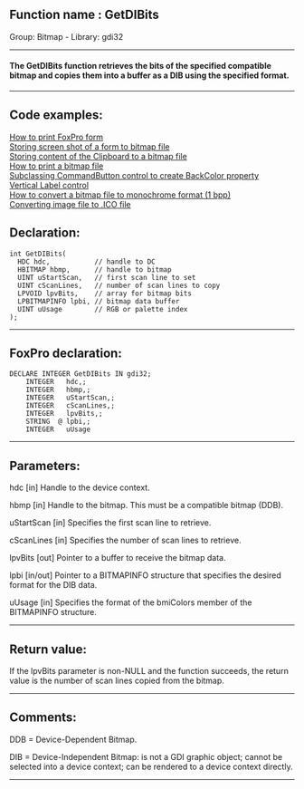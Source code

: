 
## Function name : GetDIBits
Group: Bitmap - Library: gdi32    
***  


#### The GetDIBits function retrieves the bits of the specified compatible bitmap and copies them into a buffer as a DIB using the specified format. 
***  


## Code examples:
[How to print FoxPro form](../../samples/sample_158.md)  
[Storing screen shot of a form to bitmap file](../../samples/sample_187.md)  
[Storing content of the Clipboard to a bitmap file](../../samples/sample_189.md)  
[How to print a bitmap file](../../samples/sample_211.md)  
[Subclassing CommandButton control to create BackColor property](../../samples/sample_392.md)  
[Vertical Label control](../../samples/sample_398.md)  
[How to convert a bitmap file to monochrome format (1 bpp)](../../samples/sample_493.md)  
[Converting image file to .ICO file](../../samples/sample_503.md)  

## Declaration:
```foxpro  
int GetDIBits(
  HDC hdc,           // handle to DC
  HBITMAP hbmp,      // handle to bitmap
  UINT uStartScan,   // first scan line to set
  UINT cScanLines,   // number of scan lines to copy
  LPVOID lpvBits,    // array for bitmap bits
  LPBITMAPINFO lpbi, // bitmap data buffer
  UINT uUsage        // RGB or palette index
);  
```  
***  


## FoxPro declaration:
```foxpro  
DECLARE INTEGER GetDIBits IN gdi32;
	INTEGER   hdc,;
	INTEGER   hbmp,;
	INTEGER   uStartScan,;
	INTEGER   cScanLines,;
	INTEGER   lpvBits,;
	STRING  @ lpbi,;
	INTEGER   uUsage  
```  
***  


## Parameters:
hdc 
[in] Handle to the device context. 

hbmp 
[in] Handle to the bitmap. This must be a compatible bitmap (DDB). 

uStartScan 
[in] Specifies the first scan line to retrieve. 

cScanLines 
[in] Specifies the number of scan lines to retrieve. 

lpvBits 
[out] Pointer to a buffer to receive the bitmap data. 

lpbi 
[in/out] Pointer to a BITMAPINFO structure that specifies the desired format for the DIB data. 

uUsage 
[in] Specifies the format of the bmiColors member of the BITMAPINFO structure.   
***  


## Return value:
If the lpvBits parameter is non-NULL and the function succeeds, the return value is the number of scan lines copied from the bitmap.  
***  


## Comments:
DDB = Device-Dependent Bitmap.  
  
DIB = Device-Independent Bitmap: is not a GDI graphic object; cannot be selected into a device context; can be rendered to a device context directly.  
  
***  

